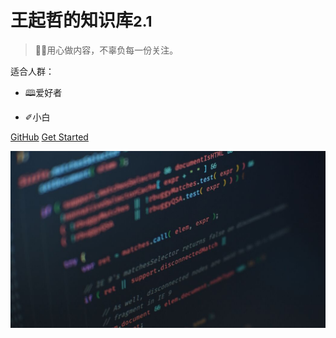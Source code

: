# 

# 王起哲的知识库<small>2.1</small>

> 💪🏻用心做内容，不辜负每一份关注。

适合人群：

- 🕮爱好者

  

- ✐小白

[GitHub]([wwwqqqzzz](https://github.com/wwwqqqzzz))
[Get Started](README.md)



![back](assets/back.jpg)